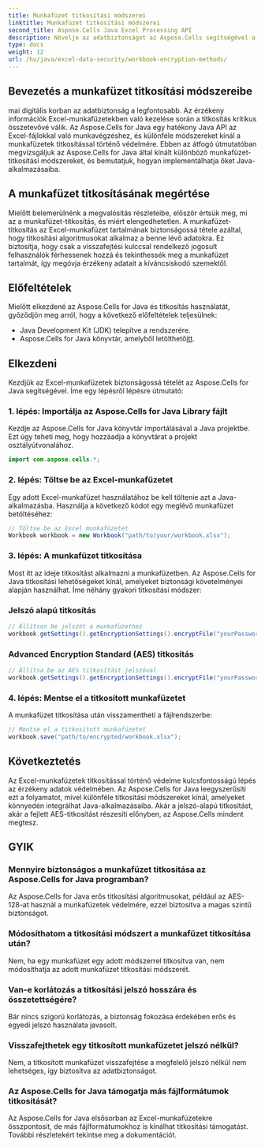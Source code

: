 ```yaml
---
title: Munkafüzet titkosítási módszerei
linktitle: Munkafüzet titkosítási módszerei
second_title: Aspose.Cells Java Excel Processing API
description: Növelje az adatbiztonságot az Aspose.Cells segítségével a Java munkafüzet titkosításhoz. Ismerje meg az Excel-munkafüzetek titkosítását lépésről lépésre.
type: docs
weight: 12
url: /hu/java/excel-data-security/workbook-encryption-methods/
---
```


## Bevezetés a munkafüzet titkosítási módszereibe

mai digitális korban az adatbiztonság a legfontosabb. Az érzékeny információk Excel-munkafüzetekben való kezelése során a titkosítás kritikus összetevővé válik. Az Aspose.Cells for Java egy hatékony Java API az Excel-fájlokkal való munkavégzéshez, és különféle módszereket kínál a munkafüzetek titkosítással történő védelmére. Ebben az átfogó útmutatóban megvizsgáljuk az Aspose.Cells for Java által kínált különböző munkafüzet-titkosítási módszereket, és bemutatjuk, hogyan implementálhatja őket Java-alkalmazásaiba.

## A munkafüzet titkosításának megértése

Mielőtt belemerülnénk a megvalósítás részleteibe, először értsük meg, mi az a munkafüzet-titkosítás, és miért elengedhetetlen. A munkafüzet-titkosítás az Excel-munkafüzet tartalmának biztonságossá tétele azáltal, hogy titkosítási algoritmusokat alkalmaz a benne lévő adatokra. Ez biztosítja, hogy csak a visszafejtési kulccsal rendelkező jogosult felhasználók férhessenek hozzá és tekinthessék meg a munkafüzet tartalmát, így megóvja érzékeny adatait a kíváncsiskodó szemektől.

## Előfeltételek

Mielőtt elkezdené az Aspose.Cells for Java és titkosítás használatát, győződjön meg arról, hogy a következő előfeltételek teljesülnek:

- Java Development Kit (JDK) telepítve a rendszerére.
-  Aspose.Cells for Java könyvtár, amelyből letölthető[itt](https://releases.aspose.com/cells/java/).

## Elkezdeni

Kezdjük az Excel-munkafüzetek biztonságossá tételét az Aspose.Cells for Java segítségével. Íme egy lépésről lépésre útmutató:

### 1. lépés: Importálja az Aspose.Cells for Java Library fájlt

Kezdje az Aspose.Cells for Java könyvtár importálásával a Java projektbe. Ezt úgy teheti meg, hogy hozzáadja a könyvtárat a projekt osztályútvonalához.

```java
import com.aspose.cells.*;
```

### 2. lépés: Töltse be az Excel-munkafüzetet

Egy adott Excel-munkafüzet használatához be kell töltenie azt a Java-alkalmazásba. Használja a következő kódot egy meglévő munkafüzet betöltéséhez:

```java
// Töltse be az Excel munkafüzetet
Workbook workbook = new Workbook("path/to/your/workbook.xlsx");
```

### 3. lépés: A munkafüzet titkosítása

Most itt az ideje titkosítást alkalmazni a munkafüzetben. Az Aspose.Cells for Java titkosítási lehetőségeket kínál, amelyeket biztonsági követelményei alapján használhat. Íme néhány gyakori titkosítási módszer:

### Jelszó alapú titkosítás

```java
// Állítson be jelszót a munkafüzethez
workbook.getSettings().getEncryptionSettings().encryptFile("yourPassword", EncryptionType.XOR);
```

### Advanced Encryption Standard (AES) titkosítás

```java
// Állítsa be az AES titkosítást jelszóval
workbook.getSettings().getEncryptionSettings().encryptFile("yourPassword", EncryptionType.AES_128);
```

### 4. lépés: Mentse el a titkosított munkafüzetet

A munkafüzet titkosítása után visszamentheti a fájlrendszerbe:

```java
// Mentse el a titkosított munkafüzetet
workbook.save("path/to/encrypted/workbook.xlsx");
```

## Következtetés

Az Excel-munkafüzetek titkosítással történő védelme kulcsfontosságú lépés az érzékeny adatok védelmében. Az Aspose.Cells for Java leegyszerűsíti ezt a folyamatot, mivel különféle titkosítási módszereket kínál, amelyeket könnyedén integrálhat Java-alkalmazásaiba. Akár a jelszó-alapú titkosítást, akár a fejlett AES-titkosítást részesíti előnyben, az Aspose.Cells mindent megtesz.

## GYIK

### Mennyire biztonságos a munkafüzet titkosítása az Aspose.Cells for Java programban?

Az Aspose.Cells for Java erős titkosítási algoritmusokat, például az AES-128-at használ a munkafüzetek védelmére, ezzel biztosítva a magas szintű biztonságot.

### Módosíthatom a titkosítási módszert a munkafüzet titkosítása után?

Nem, ha egy munkafüzet egy adott módszerrel titkosítva van, nem módosíthatja az adott munkafüzet titkosítási módszerét.

### Van-e korlátozás a titkosítási jelszó hosszára és összetettségére?

Bár nincs szigorú korlátozás, a biztonság fokozása érdekében erős és egyedi jelszó használata javasolt.

### Visszafejthetek egy titkosított munkafüzetet jelszó nélkül?

Nem, a titkosított munkafüzet visszafejtése a megfelelő jelszó nélkül nem lehetséges, így biztosítva az adatbiztonságot.

### Az Aspose.Cells for Java támogatja más fájlformátumok titkosítását?

Az Aspose.Cells for Java elsősorban az Excel-munkafüzetekre összpontosít, de más fájlformátumokhoz is kínálhat titkosítási támogatást. További részletekért tekintse meg a dokumentációt.